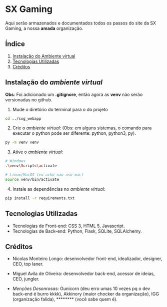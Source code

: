 # SX Gaming 
Aqui serão armazenados e documentados todos os passos do site da SX Gaming, a nossa __amada__ organização.

<!-- <img src="static/media/img/logo.png" alt="Logo SXG" style="width: 200px;"> -->
## Índice
1. [Instalação do Ambiente virtual](#instalação-do-ambiente-virtual)
2. [Tecnologias Utilizadas](#tecnologias-utilizadas)
3. [Créditos](#créditos)
 

## Instalação do *ambiente virtual*
**Obs**: Foi adicionado um **.gitignore**, então agora as **venv** não serão versionadas no github.
1. Mude o diretório do terminal para o do projeto
```bash
cd ../sxg_webapp
```
2. Crie o *ambiente virtual*: (Obs: em alguns sistemas, o comando para executar o python pode ser diferente: python, python3, py).  
```bash
py -m venv venv
```
3. Ative o *ambiente virtual*:
```bash
# Windows
.\venv\Scripts\activate

# Linux/MacOS (eu acho nao uso mac)
source venv/bin/activate
```
4. Instale as dependências no *ambiente virtual*:
```bash
pip install -r requirements.txt
```

## Tecnologias Utilizadas 
- Tecnologias de Front-end: CSS 3, HTML 5, Javascript.
- Tecnologias de Back-end: Python, Flask, SQLite, SQLAlchemy. 

## Créditos

- Nicolas Monteiro Longo: desenvolvedor front-end, idealizador, designer, CEO, top laner.

- Miguel Avila de Oliveira: desenvolvedor back-end, acessor de ideias, CEO, jungler.

- *Menções Desonrosas*: Gunicorn (deu erro umas 10 vezes pq o dev back-end é burro kkkk), Akkinory (maior chocker da organização), IGG (organização falida), ******** (você sabe quem é).